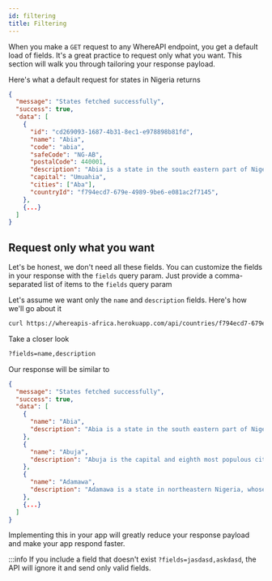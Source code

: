 ```yaml
---
id: filtering
title: Filtering
---
```


When you make a `GET` request to any WhereAPI endpoint, you get a default load of fields. It's a great practice to request only what you want. This section will walk you through tailoring your response payload.

Here's what a default request for states in Nigeria returns

```json
{
  "message": "States fetched successfully",
  "success": true,
  "data": [
    {
      "id": "cd269093-1687-4b31-8ec1-e978898b81fd",
      "name": "Abia",
      "code": "abia",
      "safeCode": "NG-AB",
      "postalCode": 440001,
      "description": "Abia is a state in the south eastern part of Nigeria. The capital is Umuahia, and the major commercial city is Aba, which was formerly a British colonial government outpost in the region, and is also one of the most populated areas in Nigeria",
      "capital": "Umuahia",
      "cities": ["Aba"],
      "countryId": "f794ecd7-679e-4989-9be6-e081ac2f7145",
    },
    {...}
  ]
}
```

## Request only what you want

Let's be honest, we don't need all these fields. You can customize the fields in your response with the `fields` query param. Just provide a comma-separated list of items to the `fields` query param

Let's assume we want only the `name` and `description` fields. Here's how we'll go about it

```bash
curl https://whereapis-africa.herokuapp.com/api/countries/f794ecd7-679e-4989-9be6-e081ac2f7145/states?fields=name,description -H "your apikey here"
```

Take a closer look

```bash
?fields=name,description
```

Our response will be similar to

```json
{
  "message": "States fetched successfully",
  "success": true,
  "data": [
    {
      "name": "Abia",
      "description": "Abia is a state in the south eastern part of Nigeria. The capital is Umuahia, and the major commercial city is Aba, which was formerly a British colonial government outpost in the region, and is also one of the most populated areas in Nigeria"
    },
    {
      "name": "Abuja",
      "description": "Abuja is the capital and eighth most populous city of Nigeria. Located in the centre of the country within the Federal Capital Territory (FCT), it is a planned city built mainly in the 1980s."
    },
    {
      "name": "Adamawa",
      "description": "Adamawa is a state in northeastern Nigeria, whose capital and largest city is Yola. In 1991, when Taraba State was carved out from Gongola State, the geographical entity Gongola State was renamed Adamawa State, with four administrative divisions: Adamawa, Michika, Ganye, Mubi and Numan"
    },
    {...}
  ]
}
```

Implementing this in your app will greatly reduce your response payload and make your app respond faster.

:::info
If you include a field that doesn't exist `?fields=jasdasd,askdasd`, the API will ignore it and send only valid fields.
